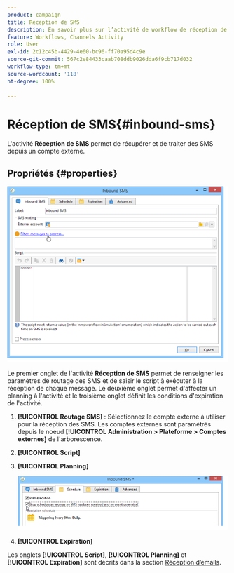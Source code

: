 ```yaml
---
product: campaign
title: Réception de SMS
description: En savoir plus sur l’activité de workflow de réception de SMS
feature: Workflows, Channels Activity
role: User
exl-id: 2c12c45b-4429-4e60-bc96-ff70a95d4c9e
source-git-commit: 567c2e84433caab708ddb9026dda6f9cb717d032
workflow-type: tm+mt
source-wordcount: '118'
ht-degree: 100%

---
```


# Réception de SMS{#inbound-sms}



L&#39;activité **Réception de SMS** permet de récupérer et de traiter des SMS depuis un compte externe.

## Propriétés {#properties}

![](assets/sms_rec_edit.png)

Le premier onglet de l&#39;activité **Réception de SMS** permet de renseigner les paramètres de routage des SMS et de saisir le script à exécuter à la réception de chaque message. Le deuxième onglet permet d&#39;affecter un planning à l&#39;activité et le troisième onglet définit les conditions d&#39;expiration de l&#39;activité.

1. **[!UICONTROL Routage SMS]** : Sélectionnez le compte externe à utiliser pour la réception des SMS. Les comptes externes sont paramétrés depuis le noeud **[!UICONTROL Administration > Plateforme > Comptes externes]** de l&#39;arborescence.
1. **[!UICONTROL Script]**
1. **[!UICONTROL Planning]**

   ![](assets/sms_rec_edit_2.png)

1. **[!UICONTROL Expiration]**

Les onglets **[!UICONTROL Script]**, **[!UICONTROL Planning]** et **[!UICONTROL Expiration]** sont décrits dans la section [Réception d’emails](inbound-emails.md).
